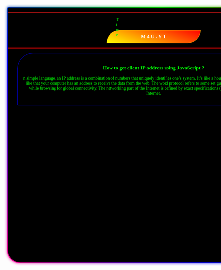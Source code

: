 <html>

<head>

<meta name="viewport" content="width=device-width, initial-scale=1.0">

 <title>Border live</title>

 <style>

 @import url('https://fonts.googleapis.com/css2?family=Handlee&display=swap');

.data{

color: #00ff04;

font-family: 'Handlee', cursive;

text-align: center;

border: 0.5px solid blue;

  border-radius: 50px 0px 50px 0px;

  padding: 15px;

  width: 90%;

  margin: auto;

}

#clock{

color: #00ff04;

font-family: 'Handlee', cursive;

margin: 0px 0px -23px 350px;

width: 10px;

}

.text{

color: white;

font-family: 'Handlee', cursive;

margin: auto;

  width: 30%;

  border: 0.5px solid orange;

  border-radius: 50px 0px 50px 0px;

  padding: 10px;

  text-align: center;

  background: linear-gradient(20deg,yellow,red);

}

.hr{

border: 0.1px solid red;

}

.shadow 

{

	position: absolute;

  left: calc(50% - 208.5px);

  top: calc(50% - 410px);

	width: 98%;

	height: 820px;

  border-radius: 5px 5px 40px 40px;

	background: linear-gradient(0deg,black,black);

}

.shadow:before,

.shadow:after

{

	content: '';

  border-radius: 5px 5px 40px 40px;

	position: absolute;

	top: -2px;

	left: -2px;

	background: linear-gradient(45deg,#fb0094,#0000ff,#00ff00,#ff0000,#fb0094,#0000ff,#00ff00,#ff0000);

	background-size: 400%;

	width: calc(100% + 4px);

	height: calc(100% + 4px);;

	z-index: -1;

	animation: animate 15s linear infinite;

}

.shadow:after 

{

	filter: blur(5px);

}

@keyframes animate

{

	0%

	{

		background-position: 0 0;

	}

	50%

	{

		background-position: 400% 0;

	}

	100%

	{

		background-position: 0 0;

	}

}

 </style>

</head>

<body onload="startTime()">

<div class="main">

<div class="shadow">

<hr class="hr">

<p id="clock">Time</p>

<h3 class="text">M 4 U . Y T</h3>

<hr class="hr">

<div class="data">

<h3>How to get client IP address using JavaScript ?</h3>

<p>n simple language, an IP address is a combination of numbers that uniquely identifies one’s system. It’s like a house has an address to get an mail, just like that your computer has an address to receive the data from the web. The word protocol refers to some set guidelines which need to be followed while browsing for global connectivity. The networking part of the Internet is defined by exact specifications (guidelines) for connecting on the Internet.</p>

</div>

</div>

</div>

<script>

function startTime() {

  var today = new Date();

  var h = today.getHours();

  var m = today.getMinutes();

  var s = today.getSeconds();

  m = checkTime(m);

  s = checkTime(s);

  document.getElementById('clock').innerHTML =

  h + ":" + m + ":" + s;

  var t = setTimeout(startTime, 500);

}

function checkTime(i) {

  if (i < 10) {i = "0" + i};  // add zero in front of numbers < 10

  return i;

}

</script>

</body>

</html>

